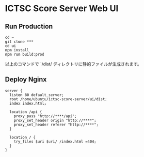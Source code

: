 # ICTSC Score Server Web UI

## Run Production

```
cd ~
git clone ***
cd ui
npm install
npm run build:prod
```

以上のコマンドで `/dist/ ディレクトリに静的ファイルが生成されます。

## Deploy Nginx

```
server {
  listen 80 default_server;
  root /home/ubuntu/ictsc-score-server/ui/dist;
  index index.html;

  location /api {
    proxy_pass "http://****/api";
    proxy_set_header origin "http://****";
    proxy_set_header referer "http://****";
  }

  location / {
    try_files $uri $uri/ /index.html =404;
  }
}
```
